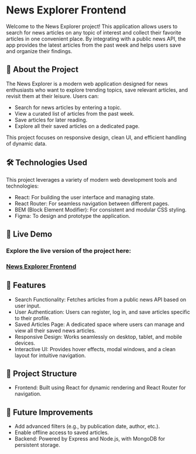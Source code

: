 # News Explorer Frontend

Welcome to the News Explorer project! This application allows users to search for news articles on any topic of interest and collect their favorite articles in one convenient place. By integrating with a public news API, the app provides the latest articles from the past week and helps users save and organize their findings.

## 📖 About the Project

The News Explorer is a modern web application designed for news enthusiasts who want to explore trending topics, save relevant articles, and revisit them at their leisure. Users can:

- Search for news articles by entering a topic.
- View a curated list of articles from the past week.
- Save articles for later reading.
- Explore all their saved articles on a dedicated page.

This project focuses on responsive design, clean UI, and efficient handling of dynamic data.

## 🛠️ Technologies Used

This project leverages a variety of modern web development tools and technologies:

- React: For building the user interface and managing state.
- React Router: For seamless navigation between different pages.
- BEM (Block Element Modifier): For consistent and modular CSS styling.
- Figma: To design and prototype the application.

## 🔗 Live Demo

### Explore the live version of the project here:

### [News Explorer Frontend](https://jac874.github.io/news-explorer-frontend/)

## 📑 Features

- Search Functionality: Fetches articles from a public news API based on user input.
- User Authentication: Users can register, log in, and save articles specific to their profile.
- Saved Articles Page: A dedicated space where users can manage and view all their saved news articles.
- Responsive Design: Works seamlessly on desktop, tablet, and mobile devices.
- Interactive UI: Provides hover effects, modal windows, and a clean layout for intuitive navigation.

## 📁 Project Structure

- Frontend: Built using React for dynamic rendering and React Router for navigation.

## 🌟 Future Improvements

- Add advanced filters (e.g., by publication date, author, etc.).
- Enable offline access to saved articles.
- Backend: Powered by Express and Node.js, with MongoDB for persistent storage.
